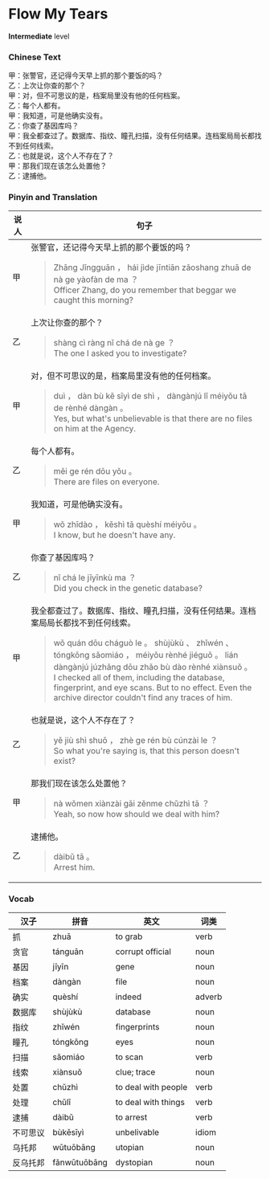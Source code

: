 # Flow My Tears
**Intermediate** level
### Chinese Text
甲：张警官，还记得今天早上抓的那个要饭的吗？<br />乙：上次让你查的那个？<br />甲：对，但不可思议的是，档案局里没有他的任何档案。<br />乙：每个人都有。<br />甲：我知道，可是他确实没有。<br />乙：你查了基因库吗？<br />甲：我全都查过了。数据库、指纹、瞳孔扫描，没有任何结果。连档案局局长都找不到任何线索。<br />乙：也就是说，这个人不存在了？<br />甲：那我们现在该怎么处置他？<br />乙：逮捕他。

### Pinyin and Translation
|说人|句子|
|----|----|
|甲|张警官，还记得今天早上抓的那个要饭的吗？<blockquote>Zhāng Jǐngguān ， hái jìde jīntiān zǎoshang zhuā de nà ge yàofàn de ma ？<br />Officer Zhang, do you remember that beggar we caught this morning?</blockquote>|
|乙|上次让你查的那个？<blockquote>shàng cì ràng nǐ chá de nà ge ？<br />The one I asked you to investigate?</blockquote>|
|甲|对，但不可思议的是，档案局里没有他的任何档案。<blockquote>duì ， dàn bù kě sīyì de shì ， dàngànjú lǐ méiyǒu tā de rènhé dàngàn 。<br />Yes, but what's unbelievable is that there are no files on him at the Agency.</blockquote>|
|乙|每个人都有。<blockquote>měi ge rén dōu yǒu 。<br />There are files on everyone.</blockquote>|
|甲|我知道，可是他确实没有。<blockquote>wǒ zhīdào ， kěshì tā quèshí méiyǒu 。<br />I know, but he doesn't have any.</blockquote>|
|乙|你查了基因库吗？<blockquote>nǐ chá le jīyīnkù ma ？<br />Did you check in the genetic database?</blockquote>|
|甲|我全都查过了。数据库、指纹、瞳孔扫描，没有任何结果。连档案局局长都找不到任何线索。<blockquote>wǒ quán dōu cháguò le 。 shùjùkù 、 zhǐwén 、 tóngkǒng sǎomiáo ， méiyǒu rènhé jiéguǒ 。 lián dàngànjú júzhǎng dōu zhǎo bù dào rènhé xiànsuǒ 。<br />I checked all of them, including the database, fingerprint, and eye scans. But to no effect. Even the archive director couldn't find any traces of him.</blockquote>|
|乙|也就是说，这个人不存在了？<blockquote>yě jiù shì shuō ， zhè ge rén bù cúnzài le ？<br />So what you're saying is, that this person doesn't exist?</blockquote>|
|甲|那我们现在该怎么处置他？<blockquote>nà wǒmen xiànzài gāi zěnme chǔzhì tā ？<br />Yeah, so now how should we deal with him?</blockquote>|
|乙|逮捕他。<blockquote>dàibǔ tā 。<br />Arrest him.</blockquote>|
### Vocab
|汉子|拼音|英文|词类|
|----|----|----|----|
|抓|zhuā|to grab|verb|
|贪官|tánguān|corrupt official|noun|
|基因|jīyīn|gene|noun|
|档案|dàngàn|file|noun|
|确实|quèshí|indeed|adverb|
|数据库|shùjùkù|database|noun|
|指纹|zhǐwén|fingerprints|noun|
|瞳孔|tóngkǒng|eyes|noun|
|扫描|sǎomiáo|to scan|verb|
|线索|xiànsuǒ|clue; trace|noun|
|处置|chǔzhì|to deal with people|verb|
|处理|chǔlǐ|to deal with things|verb|
|逮捕|dàibǔ|to arrest|verb|
|不可思议|bùkěsīyì|unbelivable|idiom|
|乌托邦|wūtuōbāng|utopian|noun|
|反乌托邦|fǎnwūtuōbāng|dystopian|noun|